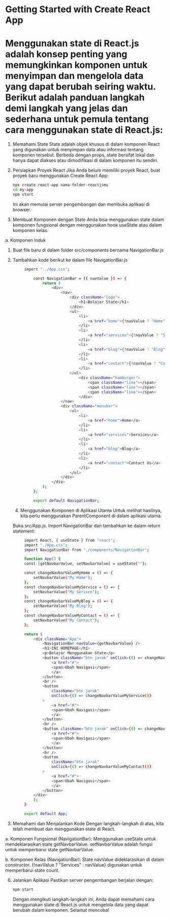 # Getting Started with Create React App

# Menggunakan state di React.js adalah konsep penting yang memungkinkan komponen untuk menyimpan dan mengelola data yang dapat berubah seiring waktu. Berikut adalah panduan langkah demi langkah yang jelas dan sederhana untuk pemula tentang cara menggunakan state di React.js:

1. Memahami State
   State adalah objek khusus di dalam komponen React yang digunakan untuk menyimpan data atau informasi tentang komponen tersebut. Berbeda dengan props, state bersifat lokal dan hanya dapat diakses atau dimodifikasi di dalam komponen itu sendiri.

2. Persiapkan Proyek React
   Jika Anda belum memiliki proyek React, buat proyek baru menggunakan Create React App:

   ```bash
   npx create-react-app nama-folder-reactjsmu
   cd my-app
   npm start
   ```

   Ini akan memulai server pengembangan dan membuka aplikasi di browser.

3. Membuat Komponen dengan State
   Anda bisa menggunakan state dalam komponen fungsional dengan menggunakan hook useState atau dalam komponen kelas.

a. Komponen Induk

1. Buat file baru di dalam folder src/components bernama NavigationBar.js
2. Tambahkan kode berikut ke dalam file NavigationBar.js

   ```bash
        import "../App.css";

            const NavigationBar = ({ navValue }) => {
                return (
                    <div>
                        <nav>
                            <div className="logo">
                                <h1>Belajar State</h1>
                            </div>
                            <ul>
                                <li>
                                    <a href="home">{!navValue ? "Home" : navValue}</a>
                                </li>
                                <li>
                                    <a href="services">{!navValue ? "Services" : navValue}</a>
                                </li>
                                <li>
                                    <a href="blog">{!navValue ? "Blog" : navValue}</a>
                                </li>
                                <li>
                                    <a href="contact">{!navValue ? "Contact" : navValue}</a>
                                </li>
                            </ul>
                                <div className="hamburger">
                                    <span className="line"></span>
                                    <span className="line"></span>
                                    <span className="line"></span>
                                </div>
                        </nav>
                        <div className="menubar">
                            <ul>
                                <li>
                                    <a href="home">Home</a>
                                </li>
                                <li>
                                    <a href="services">Services</a>
                                </li>
                                <li>
                                    <a href="blog">Blog</a>
                                </li>
                                <li>
                                    <a href="contact">Contact Us</a>
                                </li>
                            </ul>
                        </div>
                    </div>
                );
            };

            export default NavigationBar;
   ```

   4. Menggunakan Komponen di Aplikasi Utama
      Untuk melihat hasilnya, kita perlu menggunakan ParentComponent di dalam aplikasi utama.

   Buka src/App.js.
   Import NavigationBar dan tambahkan ke dalam return statement:

   ```bash
        import React, { useState } from "react";
        import "./App.css";
        import NavigationBar from "./components/NavigationBar";

        function App() {
        const [getNavbarValue, setNavbarValue] = useState("");

        const changeNavbarValueMyHome = () => {
            setNavbarValue("My Home");
        };
        const changeNavbarValueMyService = () => {
            setNavbarValue("My Service");
        };
        const changeNavbarValueMyBlog = () => {
            setNavbarValue("My Blog");
        };
        const changeNavbarValueMyContact = () => {
            setNavbarValue("My Contact");
        };

        return (
            <div className="App">
                <NavigationBar navValue={getNavbarValue} />
                <h1>INI HOMEPAGE</h1>
                <p>Belajar Menggunakan State</p>
                <button className="btn jarak" onClick={() => changeNavbarValueMyHome()}>
                    <a href="#">
                    <span>Ubah Navigasi</span>
                    </a>
                </button>
                <br />
                <button
                    className="btn jarak"
                    onClick={() => changeNavbarValueMyService()}
                >
                    <a href="#">
                    <span>Ubah Navigasi</span>
                    </a>
                </button>
                <br />
                <button className="btn jarak" onClick={() => changeNavbarValueMyBlog()}>
                    <a href="#">
                    <span>Ubah Navigasi</span>
                    </a>
                </button>
                <br />
                <button
                    className="btn jarak"
                    onClick={() => changeNavbarValueMyContact()}
                >
                    <a href="#">
                    <span>Ubah Navigasi</span>
                    </a>
                </button>
            </div>
            );
        }

        export default App;

   ```

5. Memahami dan Menjalankan Kode
   Dengan langkah-langkah di atas, kita telah membuat dan menggunakan state di React.

a. Komponen Fungsional (NavigationBar):
Menggunakan useState untuk mendeklarasikan state getNavbarValue.
setNavbarValue adalah fungsi untuk memperbarui state getNavbarValue.

b. Komponen Kelas (NavigationBar):
State navValue dideklarasikan di dalam constructor.
{!navValue ? "Services" : navValue} digunakan untuk memperbarui state count.

6. Jalankan Aplikasi
   Pastikan server pengembangan berjalan dengan:

   ```bash
   npm start
   ```

   Dengan mengikuti langkah-langkah ini, Anda dapat memahami cara menggunakan state di React.js untuk mengelola data yang dapat berubah dalam komponen. Selamat mencoba!
